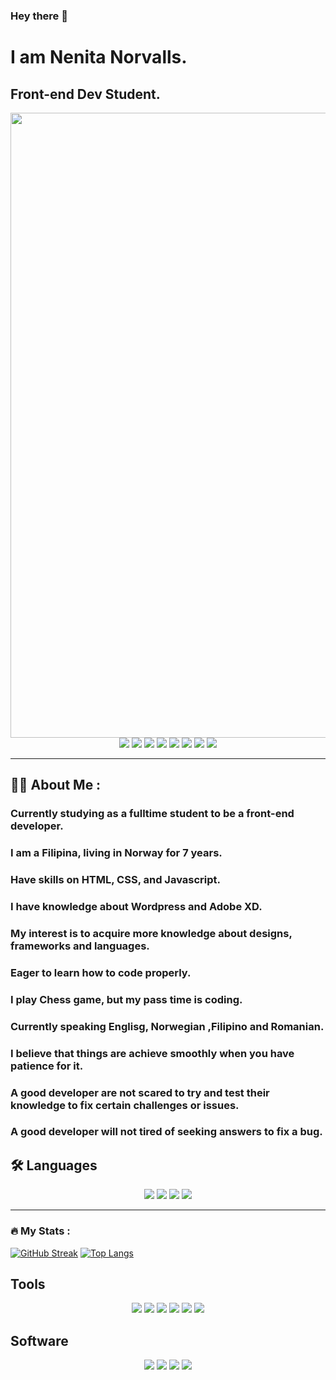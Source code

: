 ### Hey there 👋
# I am Nenita Norvalls. 
## Front-end Dev Student. 

 <div align="center">
   <img src="https://komarev.com/ghpvc/?username=Nenorvalls&style=flat-square&color=blue" alt="" align="center"/>
</div>

<div id="header" align="center">
  <img src="https://media.giphy.com/media/PgLLtnqHts1woXeKpy/giphy.gif" width="1000"/>
</div>

<div align="center">
    <img src="https://img.shields.io/badge/Instagram-E4405F?style=for-the-badge&logo=instagram&logoColor=white">
    <img src="https://img.shields.io/badge/Facebook-1877F2?style=for-the-badge&logo=facebook&logoColor=white">
    <img src="https://img.shields.io/badge/Snapchat-FFFC00?style=for-the-badge&logo=snapchat&logoColor=white">
    <img src="https://img.shields.io/badge/Twitter-1DA1F2?style=for-the-badge&logo=twitter&logoColor=white">
    <img src="https://img.shields.io/badge/YouTube-FF0000?style=for-the-badge&logo=youtube&logoColor=white">
    <img src="https://img.shields.io/badge/Gmail-D14836?style=for-the-badge&logo=gmail&logoColor=white">
    <img src="https://img.shields.io/badge/WhatsApp-25D366?style=for-the-badge&logo=whatsapp&logoColor=white">
    <img src="https://img.shields.io/badge/GitHub-100000?style=for-the-badge&logo=github&logoColor=white">
</div>

---

## :woman_technologist: About Me :
### Currently studying as a fulltime student to be a front-end developer.
### I am a Filipina, living in Norway for 7 years.
### Have skills on HTML, CSS, and Javascript.
### I have knowledge about Wordpress and Adobe XD. 
### My interest is to acquire more knowledge about designs, frameworks and languages.
### Eager to learn how to code properly.
### I play Chess game, but my pass time is coding.
### Currently speaking Englisg, Norwegian ,Filipino and Romanian.
### I believe that things are achieve smoothly when you have patience for it. 
### A good developer are not scared to try and test their knowledge to fix certain challenges or issues.
### A good developer will not tired of seeking answers to fix a bug.
## :hammer_and_wrench: Languages
<div align="center">
    <img src="https://img.shields.io/badge/HTML5-E34F26?style=for-the-badge&logo=html5&logoColor=white">
    <img src="https://img.shields.io/badge/json-5E5C5C?style=for-the-badge&logo=json&logoColor=white">
    <img src="https://img.shields.io/badge/JavaScript-323330?style=for-the-badge&logo=javascript&logoColor=F7DF1E">
    <img src="https://img.shields.io/badge/CSS3-1572B6?style=for-the-badge&logo=css3&logoColor=white">
</div>

---
### :fire: My Stats :
[![GitHub Streak](http://github-readme-streak-stats.herokuapp.com?user=Nenorvalls&theme=dark&background=000000)](https://git.io/streak-stats)
[![Top Langs](https://github-readme-stats.vercel.app/api/top-langs/?username=Nenorvalls&layout=compact&theme=vision-friendly-dark)](https://github.com/anuraghazra/github-readme-stats)

## Tools
<div align="center">
    <img src="https://img.shields.io/badge/npm-CB3837?style=for-the-badge&logo=npm&logoColor=white">
    <img src="https://img.shields.io/badge/Node.js-339933?style=for-the-badge&logo=nodedotjs&logoColor=white">
    <img src="https://img.shields.io/badge/Netlify-00C7B7?style=for-the-badge&logo=netlify&logoColor=white">
    <img src="https://img.shields.io/badge/Wordpress-21759B?style=for-the-badge&logo=wordpress&logoColor=white">
    <img src="https://img.shields.io/badge/hotjar-FD3A5C?style=for-the-badge&logo=hotjar&logoColor=white">
    <img src="https://img.shields.io/badge/Visual_Studio_Code-0078D4?style=for-the-badge&logo=visual%20studio%20code&logoColor=white">
 </div>  
     
 ## Software 
<div align="center">
   <img src="https://img.shields.io/badge/Postman-FF6C37?style=for-the-badge&logo=Postman&logoColor=white">
   <img src="https://img.shields.io/badge/Adobe%20Photoshop-31A8FF?style=for-the-badge&logo=Adobe%20Photoshop&logoColor=black">
   <img src="https://img.shields.io/badge/Adobe%20Lightroom-31A8FF?style=for-the-badge&logo=Adobe%20Lightroom&logoColor=white">
   <img src="https://img.shields.io/badge/Adobe%20XD-470137?style=for-the-badge&logo=Adobe%20XD&logoColor=#FF61F6">
</div>

 
   
